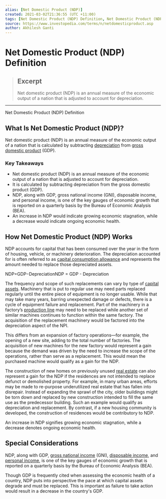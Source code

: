 ```yaml
---
alias: [Net Domestic Product (NDP)]
created: 2021-03-02T21:36:55 (UTC +11:00)
tags: [Net Domestic Product (NDP) Definition, Net Domestic Product (NDP) Definition]
source: https://www.investopedia.com/terms/n/netdomesticproduct.asp
author: Akhilesh Ganti
---
```


# Net Domestic Product (NDP) Definition

> ## Excerpt
> Net domestic product (NDP) is an annual measure of the economic output of a nation that is adjusted to account for depreciation.

---

Net Domestic Product (NDP) Definition
## What Is Net Domestic Product (NDP)?

Net domestic product (NDP) is an annual measure of the economic output of a nation that is calculated by subtracting [depreciation](https://www.investopedia.com/terms/d/depreciation.asp) from [gross domestic product](https://www.investopedia.com/terms/g/gdp.asp) (GDP).

### Key Takeaways

-   Net domestic product (NDP) is an annual measure of the economic output of a nation that is adjusted to account for depreciation.
-   It is calculated by subtracting depreciation from the gross domestic product (GDP).
-   NDP, along with GDP, gross national income (GNI), disposable income, and personal income, is one of the key gauges of economic growth that is reported on a quarterly basis by the Bureau of Economic Analysis (BEA).
-   An increase in NDP would indicate growing economic stagnation, while a decrease would indicate ongoing economic health.

## How Net Domestic Product (NDP) Works

NDP accounts for capital that has been consumed over the year in the form of housing, vehicle, or machinery deterioration. The depreciation accounted for is often referred to as [capital consumption allowance](https://www.investopedia.com/terms/c/capital-consumption-allowance-cca.asp) and represents the amount needed to replace those depreciated assets.

NDP\=GDP−DepreciationNDP = GDP - Depreciation

The frequency and scope of such replacements can vary by type of [capital assets](https://www.investopedia.com/terms/c/capitalasset.asp). Machinery that is put to regular use may need parts replaced regularly until the entire piece of equipment is no longer usable. While that may take many years, barring unexpected damage or defects, there is a cycle of equipment failure and replacement. Part of the machinery in a factory’s [production line](https://www.investopedia.com/terms/p/product-line.asp) may need to be replaced while another set of similar machines continues to function within the same factory. The acquisition of the replacement machinery would be factored into the depreciation aspect of the NPI.

This differs from an expansion of factory operations—for example, the opening of a new site, adding to the total number of factories. The acquisition of new machines for the new factory would represent a gain because the demand was driven by the need to increase the scope of the operations, rather than serve as a replacement. This would mean the purchased machine would qualify as a gain for the NDP.

The construction of new homes on previously unused [real estate](https://www.investopedia.com/terms/r/realestate.asp) can also represent a gain for the NDP if the residences are not intended to replace defunct or demolished property. For example, in many urban areas, efforts may be made to re-purpose underutilized real estate that has fallen into disrepair. Instead of expanding the sprawl of the city, older buildings might be torn down and replaced by new construction intended to fill the same use as the predecessor building. Such an example would qualify as depreciation and replacement. By contrast, if a new housing community is developed, the construction of residences would be contributory to NDP.

An increase in NDP signifies growing economic stagnation, while a decrease denotes ongoing economic health.

## Special Considerations

NDP, along with GDP, [gross national income](https://www.investopedia.com/terms/g/gross-national-income-gni.asp) (GNI), [disposable income](https://www.investopedia.com/terms/d/disposableincome.asp), and [personal income](https://www.investopedia.com/terms/p/personalincome.asp), is one of the key gauges of economic growth that is reported on a quarterly basis by the Bureau of Economic Analysis (BEA).

Though GDP is frequently cited when assessing the economic health of a country, NDP puts into perspective the pace at which capital assets degrade and must be replaced. This is important as failure to take action would result in a decrease in the country's GDP.
